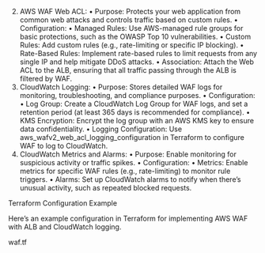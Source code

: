 2.	AWS WAF Web ACL:
•	Purpose: Protects your web application from common web attacks and controls traffic based on custom rules.
•	Configuration:
•	Managed Rules: Use AWS-managed rule groups for basic protections, such as the OWASP Top 10 vulnerabilities.
•	Custom Rules: Add custom rules (e.g., rate-limiting or specific IP blocking).
•	Rate-Based Rules: Implement rate-based rules to limit requests from any single IP and help mitigate DDoS attacks.
•	Association: Attach the Web ACL to the ALB, ensuring that all traffic passing through the ALB is filtered by WAF.
3.	CloudWatch Logging:
•	Purpose: Stores detailed WAF logs for monitoring, troubleshooting, and compliance purposes.
•	Configuration:
•	Log Group: Create a CloudWatch Log Group for WAF logs, and set a retention period (at least 365 days is recommended for compliance).
•	KMS Encryption: Encrypt the log group with an AWS KMS key to ensure data confidentiality.
•	Logging Configuration: Use aws_wafv2_web_acl_logging_configuration in Terraform to configure WAF to log to CloudWatch.
4.	CloudWatch Metrics and Alarms:
•	Purpose: Enable monitoring for suspicious activity or traffic spikes.
•	Configuration:
•	Metrics: Enable metrics for specific WAF rules (e.g., rate-limiting) to monitor rule triggers.
•	Alarms: Set up CloudWatch alarms to notify when there’s unusual activity, such as repeated blocked requests.

Terraform Configuration Example

Here’s an example configuration in Terraform for implementing AWS WAF with ALB and CloudWatch logging.

waf.tf


